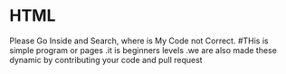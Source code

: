 # HTML
Please Go Inside and Search, where is My Code not Correct.
#THis is simple program or pages .it is beginners levels .we are also made these dynamic by contributing your code and pull request
